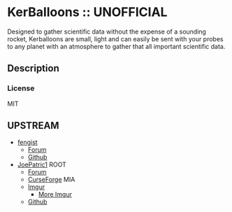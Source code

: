 # KerBalloons :: UNOFFICIAL

Designed to gather scientific data without the expense of a sounding rocket, Kerballoons are small, light and can easily be sent with your probes to any planet with an atmosphere to gather that all important scientific data.


## Description

### License

MIT


## UPSTREAM

* [fengist](https://forum.kerbalspaceprogram.com/index.php?/profile/78435-fengist/)
	+ [Forum](https://forum.kerbalspaceprogram.com/index.php?/topic/177671-*)
	+ [Github](https://github.com/Fengist/Kerballoons---Reinflated)
* [JoePatric1](https://forum.kerbalspaceprogram.com/index.php?/profile/104094-joepatrick1/) ROOT
	+ [Forum](https://forum.kerbalspaceprogram.com/index.php?/topic/107432-*)
	+ [CurseForge](https://kerbal.curseforge.com/projects/kerballoons-v0-4-2) MIA
	+ [Imgur](https://imgur.com/a/bOIRr)
		- [More Imgur](https://imgur.com/a/uPnxb)
	+ [Github](https://github.com/JoePatrick1/KerBalloons)
